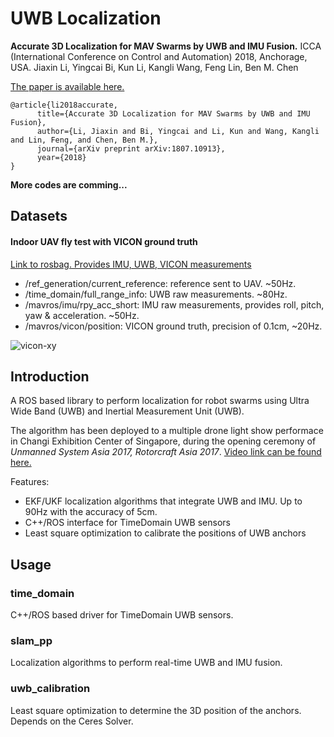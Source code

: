 # UWB Localization
**Accurate 3D Localization for MAV Swarms by UWB and IMU Fusion.**
ICCA (International Conference on Control and Automation) 2018, Anchorage, USA.
Jiaxin Li, Yingcai Bi, Kun Li, Kangli Wang, Feng Lin, Ben M. Chen

[The paper is available here.](https://arxiv.org/abs/1807.10913)
```
@article{li2018accurate,
      title={Accurate 3D Localization for MAV Swarms by UWB and IMU Fusion},
      author={Li, Jiaxin and Bi, Yingcai and Li, Kun and Wang, Kangli and Lin, Feng, and Chen, Ben M.},
      journal={arXiv preprint arXiv:1807.10913},
      year={2018}
}
```

**More codes are comming...**

## Datasets
#### Indoor UAV fly test with VICON ground truth
[Link to rosbag. Provides IMU, UWB, VICON measurements](https://drive.google.com/open?id=1dS5iMt53TOVeWWPnecTjIHguOV3qjjr3)

* /ref_generation/current_reference: reference sent to UAV. ~50Hz.
* /time_domain/full_range_info: UWB raw measurements. ~80Hz.
* /mavros/imu/rpy_acc_short: IMU raw measurements, provides roll, pitch, yaw & acceleration. ~50Hz.
* /mavros/vicon/position: VICON ground truth, precision of 0.1cm, ~20Hz.

![vicon-xy]('https://raw.githubusercontent.com/lijx10/uwb-localization/master/images/vicon-xy.png')



## Introduction
A ROS based library to perform localization for robot swarms using Ultra Wide Band (UWB) and Inertial Measurement Unit (UWB). 

The algorithm has been deployed to a multiple drone light show performace in Changi Exhibition Center of Singapore, during the opening ceremony of *Unmanned System Asia 2017, Rotorcraft Asia 2017*. [Video link can be found here.](https://youtu.be/1id49danIK4)

Features:
* EKF/UKF localization algorithms that integrate UWB and IMU. Up to 90Hz with the accuracy of 5cm.
* C++/ROS interface for TimeDomain UWB sensors
* Least square optimization to calibrate the positions of UWB anchors

## Usage
### time_domain
C++/ROS based driver for TimeDomain UWB sensors.
### slam_pp
Localization algorithms to perform real-time UWB and IMU fusion.
### uwb_calibration
Least square optimization to determine the 3D position of the anchors. Depends on the Ceres Solver.
